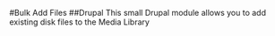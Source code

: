 #Bulk Add Files
##Drupal
This small Drupal module allows you to add existing disk files to the Media Library
